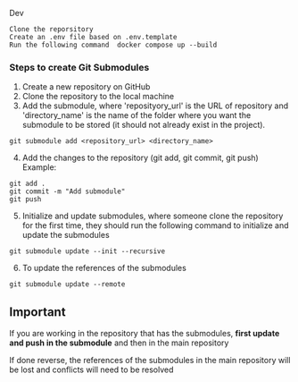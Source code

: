 Dev

    Clone the reporsitory
    Create an .env file based on .env.template
    Run the following command  docker compose up --build

### Steps to create Git Submodules

1. Create a new repository on GitHub
2. Clone the repository to the local machine
3. Add the submodule, where 'reposityory_url' is the URL of repository and 'directory_name' is the name of the folder where you want the submodule to be stored (it should not already exist in the project).
```
git submodule add <repository_url> <directory_name>
```
4. Add the changes to the repository (git add, git commit, git push)
Example:
```
git add .
git commit -m "Add submodule"
git push
```
5. Initialize and update submodules, where someone clone the repository for the first time, they should run the following command to initialize and update the submodules
```
git submodule update --init --recursive
```
6.  To update the references of the submodules
```
git submodule update --remote
```


## Important
If you are working in the repository that has the submodules, **first update and push in the submodule** and then in the main repository

If done reverse, the references of the submodules in the main repository will be lost and conflicts will need to be resolved
